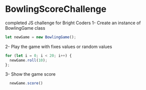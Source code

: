 # BowlingScoreChallenge
completed JS challenge for Bright Coders
1- Create an instance of BowlingGame class
```javascript
let newGame = new BowlingGame();
```
2- Play the game with fixes values or random values
```javascript
for (let i = 0; i < 20; i++) { 
  newGame.roll(10);
};
```
3- Show the game score
```javascript
  newGame.score()
```

